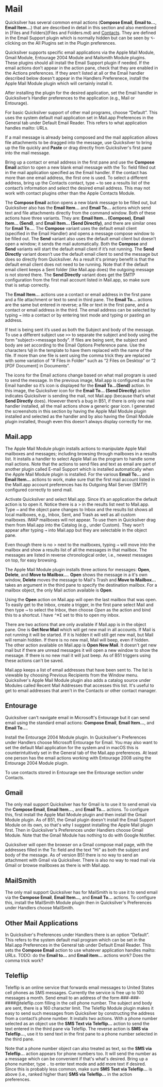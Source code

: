 # Mail

Quicksilver has several common email actions (**Compose Email**, **Email to…**, **Email Item…**) that are described in detail in this section and also mentioned in [Files and Folders](Files and Folders.md) and [Contacts](Contacts.md). They are defined in the Email Support plugin which is normally hidden but can be seen by <kbd>⌥</kbd>-clicking on the All Plugins set in the Plugin preferences.

Quicksilver supports specific email applications via the Apple Mail Module, Gmail Module, Entourage 2004 Module and Mailsmith Module plugins. These plugins should all install the Email Support plugin if needed. If the email actions don’t appear in the action pane, check that they are enabled in the Actions preferences. If they aren’t listed at all or the Email handler described below doesn't appear in the Handlers Preferenece, install the Apple Mail Module plugin which will certainly install it.

After installing the plugin for the desired application, set the Email handler in Quicksilver’s Handler preferences to the application (e.g., Mail or Entourage).

For basic Quicksilver support of other mail programs, choose “Default”. This uses the system default mail application set in Mail.app Preferences in the General tab under Default Email Reader. This refers to what application handles mailto: URLs.

If a mail message is already being composed and the mail application allows file attachments to be dragged into the message, use Quicksilver to bring up the file quickly and **Paste** or drag directly from Quicksilver's first pane into the mail message.

Bring up a contact or email address in the first pane and use the **Compose Email** action to open a new blank email message with the To: field filled out in the mail application specified as the Email handler.  If the contact has more than one email address, the first one is used. To select a different address, bring up the Contacts contact, type <kbd>→</kbd> to see a results list of the contact’s information and select the desired email address. This may not work with contact plugins other than the Apple Contacts Module.

The **Compose Email** action opens a new blank message to be filled out, but Quicksilver also has the **Email Item…** and **Email To…** actions which send text and file attachments directly from the command window. Both of these actions have three variants. They are: **Email Item... (Compose)**, **Email Item... (Send)**, and **Email Item... (Send Directly)**, and there are similar ones for **Email To…**. The **Compose** variant uses the default email client (specified in the Email Handler) and opens a message compose window to be filled out. The **Send** variant also uses the default email client but doesn’t open a window; it sends the mail automatically. Both the **Compose** and **Send** variants will start the default email client if it’s not running. The **Send Directly** variant doesn’t use the default email client to send the message but does so directly from Quicksilver. As a result it's primary benefit is that the default email client does not need to be running. Note that if the default email client keeps a Sent folder (like Mail.app does) the outgoing message is not stored there. The **Send Directly** variant does get the SMTP configuration from the first mail account listed in Mail.app, so make sure that is setup correctly. 

The **Email Item…** actions use a contact or email address in the first pane and a file attachment or text to send in third pane. The **Email To…** actions are the same but entered in reverse; a file or text in the first pane, and a contact or email address in the third. The email address can be selected by typing <kbd>→</kbd> into a contact or by entering text mode and typing or pasting an address. 

If text is being sent it’s used as both the Subject and body of the message. To use a different subject use <kbd>></kbd><kbd>></kbd> to separate the subject and body using the form "subject>>message body". If files are being sent, the subject and body are set according to the Email Options Preference pane. Use the characters <kbd>%</kbd><kbd>@</kbd> in the template to have them replaced with the name of the file. If more than one file is sent using the comma trick they are replaced with some variation of “# Files in Folder” such as “2 Files on Desktop” or “2 [PDF Document] in Documents”.

The icons for the Email actions change based on what mail program is used to send the message.  In the previous image, Mail.app is configured as the Email handler so it’s icon is displayed for the **Email To…(Send)** action. In this image, the Quicksilver icon for the **Email To… (Send Directly)** action indicates Quicksilver is sending the mail, not Mail.app (because that’s what **Send Directly** does). However there’s a bug in B51, if there is only one mail handler installed, all the mail actions show a generic gear icon. I generated the screenshots in this section by having the Apple Mail Module plugin installed and selected as the handler and by also having the Gmail Module plugin installed, though even this doesn't always display correctly for me.

## Mail.app

The Apple Mail Module plugin installs actions to manipulate Apple Mail mailboxes and messages; including browsing through mailboxes in a results list. It installs a handler to select Apple Mail as the program to handle some mail actions. Note that the actions to send files and text as email are part of another plugin called E-mail Support which is installed automatically when the Apple Mail Module plugin is installed. For the various **Email To…** and **Email Item…** actions to work, make sure that the first mail account listed in the Maill.app account preferences has its Outgoing Mail Server (SMTP) configured correctly to send mail.

Activate Quicksilver and select Mail.app. Since it’s an application the default action is to open it. Notice there is a > in the results list next to Mail.app. Type <kbd>→</kbd> and the object pane changes to Inbox and the results list shows all local mailboxes, e.g., Inbox, Sent, and Trash as well as all custom mailboxes. IMAP mailboxes will not appear. To use them in Quicksilver drag them from Mail.app into the Catalog (e.g., under Custom). They won’t appear after typing <kbd>→</kbd> into Mail.app but they are selectable in the object pane.

Even though there is no > next to the mailboxes, typing <kbd>→</kbd> will move into the mailbox and show a results list of all the messages in that mailbox. The messages are listed in reverse chronological order, i.e., newest messages on top, for easy browsing.

The Apple Mail Module plugin installs three actions for messages: **Open**, **Delete**, and **Move to Mailbox...**. **Open** shows the message in a it's own window, **Delete** moves the message to Mail's Trash and **Move to Mailbox…** takes an argument in the third pane to specify the destination mailbox. For a mailbox object, the only Mail action available is **Open**. 

Using the **Open** action on Mail.app will open the last mailbox that was open. To easily get to the Inbox, create a trigger, in the first pane select Mail and then type <kbd>→</kbd> to select the Inbox, then choose *Open* as the action and bind this to a shortcut. I have <kbd>⌃</kbd><kbd>⌘</kbd><kbd>I</kbd> set to this to open my inbox.

There are two actions that are only available if Mail.app is in the object pane. One is **Get New Mail** which will get new mail in all accounts. If Mail is not running it will be started. If it is hidden it will still get new mail, but Mail will remain hidden. If there is no new mail, Mail will beep, even if hidden. The other action available on Mail.app is **Open New Mail**. It doesn't get new mail but if there are unread messages it will open a new window to show the message. If there is no new mail it will just beep. As of B51 triggers using these actions can't be saved.

Mail.app keeps a list of email addresses that have been sent to. The list is viewable by choosing Previous Recipients from the Window menu. Quicksilver's Apple Mail Module plugin also adds a catalog source under Modules called Recent Mail Addresses that accesses this list. It's useful to get to email addresses that aren't in the Contacts or other contact manager.

## Entourage

Quicksilver can't navigate email in Microsoft's Entourage but it can send email using the standard email actions: **Compose Email**, **Email Item…**, and **Email To…**.

Install the Entourage 2004 Module plugin. In Quicksilver's Preferences under Handlers choose Microsoft Entourage for Email. You may also want to set the  default Mail application for the system and in macOS this is counterintuitively set in the General tab of the Mail.app preferences. At least one person has the email actions working with Entourage 2008 using the Entourage 2004 Module plugin.

To use contacts stored in Entourage see the Entourage section under Contacts.

## Gmail

The only mail support Quicksilver has for Gmail is to use it to send email via the **Compose Email**, **Email Item…**, and **Email To…** actions. To configure this, first install the Apple Mail Module plugin and then install the Gmail Module plugin. As of B51, the Gmail plugin doesn't install the Email Support Module on its own, so that's why I suggest installing the Apple Mail plugin first. Then in Quicksilver's Preferences under Handlers choose Gmail Module. Note that the Gmail Module has nothing to do with Google Notifier.

Quicksilver will open the browser on a Gmail compose mail page, with the addresses filled in the To: field and the text "Hi" as both the subject and body of the message. As of version B51 there is no way to send an attachment with Gmail via Quicksilver. There is also no way to read mail via Gmail or browse mailboxes as there is with Mail.app.

## MailSmith

The only mail support Quicksilver has for MailSmith is to use it to send email via the **Compose Email**, **Email Item…**, and **Email To…** actions. To configure this, install the MailSmith Module plugin then in Quicksilver's Preferences under Handlers choose MailSmith.

## Other Mail Applications

In Quicksilver's Preferences under Handlers there is an option “Default”. This refers to the system default mail program which can be set in the Mail.app Preferences in the General tab under Default Email Reader. This sets the **Compose Email** action to use whatever application handles mailto: URLs. TODO: do the **Email to…** and **Email item…** actions work? Does the comma trick work?

## Teleflip

Teleflip is an online service that forwards email messages to United States cell phones as SMS messages. Currently the service is free up to 100 messages a month. Send email to an address of the form ###-###-####@teleflip.com filling in the cell phone number. The subject and body are sent, there is a 160 character limit. The Teleflip Module plugin makes it easy to send such messages from Quicksilver by constructing the address from a contact’s phone number. It installs two actions. With a phone number selected as an object use the **SMS Text via Teleflip…** action to send the text entered in the third pane via Teleflip. The reverse action is **SMS via Teleflip…**, use it to send text in the first pane to a phone number selected in the third pane. 

Note that a phone number object can also treated as text, so the **SMS via Teleflip…** action appears for phone numbers too. It will send the number as a message which can be convenient if that's what's desired. Bring up a phone number, type <kbd>.</kbd> to enter text mode and add more text if desired. Since this is probably less common, make sure **SMS Text via Teleflip…** is above (i.e., ranked higher than) **SMS via Teleflip…** in the action preferences.
